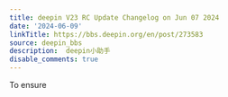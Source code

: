 ```yaml
---
title: deepin V23 RC Update Changelog on Jun 07 2024
date: '2024-06-09'
linkTitle: https://bbs.deepin.org/en/post/273583
source: deepin_bbs
description:  deepin小助手 
disable_comments: true
---
```

To ensure 
